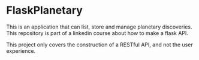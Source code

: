 # FlaskPlanetary
This is an application that can list, store and manage planetary discoveries. This repository is part of a linkedin course about how to make a flask API.

This project only covers the construction of a RESTful API, and not the user experience.
